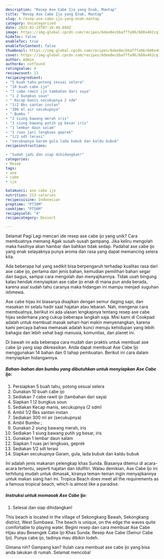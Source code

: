 ```yaml
---
description: "Resep Ase Cabe Ijo yang Enak, Mantap"
title: "Resep Ase Cabe Ijo yang Enak, Mantap"
slug: 6-resep-ase-cabe-ijo-yang-enak-mantap
category: Uncategorized
date: 2023-02-25T07:16:49.694Z
image: https://img-global.cpcdn.com/recipes/6dee8ecbbafffa96/680x482cq70/ase-cabe-ijo-foto-resep-utama.jpg
hideToc: false
enableToc: true
enableTocContent: false
thumbnail: https://img-global.cpcdn.com/recipes/6dee8ecbbafffa96/680x482cq70/ase-cabe-ijo-foto-resep-utama.jpg
cover: https://img-global.cpcdn.com/recipes/6dee8ecbbafffa96/680x482cq70/ase-cabe-ijo-foto-resep-utama.jpg
author: Admin
authorAv: notfound
ratingvalue: 4
reviewcount: 13
recipeingredient:
- "5 buah tahu potong sesuai selera"
- "10 buah cabe ijo"
- "7 cabe rawit ijo tambahan dari saya"
- "1 2 bungkus soun"
- " Kecap manis secukupnya 2 sdm"
- "1/2 Bks santan instan"
- "300 ml air secukupnya"
- " Bumbu "
- "2 siung bawang merah iris"
- "1 siung bawang putih yg besar iris"
- "1 lembar daun salam"
- "1 ruas jari lengkuas geprek"
- "1/2 sdt terasi"
- "secukupnya Garam gula lada bubuk dan kaldu bubuk"
recipeinstructions:

- "Sudah jadi dan siap dihidangkan!"
categories:
- Resep
tags:
- ase
- cabe
- ijo

katakunci: ase cabe ijo 
nutrition: 213 calories
recipecuisine: Indonesian
preptime: "PT39M"
cooktime: "PT56M"
recipeyield: "4"
recipecategory: Dessert

---
```



Selamat Pagi Lagi mencari ide resep ase cabe ijo yang unik? Cara membuatnya memang Agak susah-susah gampang. Jika keliru mengolah maka hasilnya akan hambar dan bahkan tidak sedap. Padahal ase cabe ijo yang enak selayaknya punya aroma dan rasa yang dapat memancing selera kita.


Ada beberapa hal yang sedikit bisa berpengaruh terhadap kualitas rasa dari ase cabe ijo, pertama dari jenis bahan, kemudian pemilihan bahan segar dan bagus, sampai cara mengolah dan menyajikannya. Tidak usah bingung kalau hendak menyiapkan ase cabe ijo enak di mana pun anda berada, karena asal sudah tahu caranya maka hidangan ini mampu menjadi suguhan istimewa.

Ase cabe hijau ini biasanya disajikan dengan semur daging sapi, dan masakan ini selalu hadir saat hajatan atau lebaran. Nah, mengenai cara membuatnya, berikut ini ada ulasan lengkapnya tentang resep ase cabe hijau sederhana yang cukup beberapa langkah saja. Misi kami di Cookpad adalah untuk membuat masak sehari-hari makin menyenangkan, karena kami percaya bahwa memasak adalah kunci menuju kehidupan yang lebih bahagia dan lebih sehat bagi manusia, komunitas, dan planet ini.


Di bawah ini ada beberapa cara mudah dan praktis untuk membuat ase cabe ijo yang siap dikreasikan. Anda dapat membuat Ase Cabe Ijo menggunakan 14 bahan dan 0 tahap pembuatan. Berikut ini cara dalam menyiapkan hidangannya.

<!--inarticleads1-->

##### Bahan-bahan dan bumbu yang dibutuhkan untuk menyiapkan Ase Cabe Ijo:

1. Persiapkan 5 buah tahu, potong sesuai selera
1. Gunakan 10 buah cabe ijo
1. Sediakan 7 cabe rawit ijo (tambahan dari saya)
1. Siapkan 1 )2 bungkus soun
1. Sediakan  Kecap manis, secukupnya (2 sdm)
1. Ambil 1/2 Bks santan instan
1. Sediakan 300 ml air (secukupnya)
1. Ambil  Bumbu ;
1. Gunakan 2 siung bawang merah, iris
1. Sediakan 1 siung bawang putih yg besar, iris
1. Gunakan 1 lembar daun salam
1. Siapkan 1 ruas jari lengkuas, geprek
1. Sediakan 1/2 sdt terasi
1. Siapkan secukupnya Garam, gula, lada bubuk dan kaldu bubuk


Ini adalah jenis makanan pelengkap khas Sunda. Biasanya ditemui di acara-acara tertentu, seperti hajatan dan Idulfitri. Walau demikian, Ase Cabe Ijo ini terhitung mudah untuk dimasak, kiranya teman-teman ingin menyajikannya untuk makan siang hari ini. Tropica Beach does meet all the requirements as a famous tropical beach, which is almost like a paradise. 

<!--inarticleads2-->

##### Instruksi untuk memasak Ase Cabe Ijo:


1. Selesai dan siap dihidangkan!

This beach is located in the village of Sekongkang Bawah, Sekongkang district, West Sumbawa. The beach is unique, on the edge the waves quite comfortable to playing water. Begini resep dan cara membuat Ase Cabe Hijau atau Besengek Cabe Ijo Khas Sunda. Resep Ase Cabe (Semur Cabe Ijo). Punya cabe ijo, tadinya mau dibikin lodeh. 

Gimana nih? Gampang kan? Itulah cara membuat ase cabe ijo yang bisa anda lakukan di rumah. Selamat mencoba!
